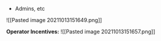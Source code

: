 * Admins, etc

![[Pasted image 20211013151649.png]]

**Operator Incentives:**
![[Pasted image 20211013151657.png]]